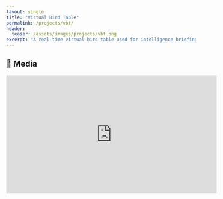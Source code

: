 ```yaml
---
layout: single
title: "Virtual Bird Table"
permalink: /projects/vbt/
header:
  teaser: /assets/images/projects/vbt.png
excerpt: "A real-time virtual bird table used for intelligence briefing and planning."
---
```


## 📸 Media

<iframe width="560" height="315" src="https://www.youtube.com/embed/KcIOcK0T7OA?si=uQMSbNjEQB3-9MO_" title="YouTube video player" frameborder="0" allow="accelerometer; autoplay; clipboard-write; encrypted-media; gyroscope; picture-in-picture; web-share" referrerpolicy="strict-origin-when-cross-origin" allowfullscreen></iframe>
